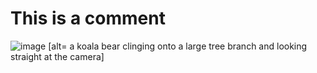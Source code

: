 # This is a comment
![image](https://user-images.githubusercontent.com/97061095/188737583-967d43b6-1fd5-4a34-8a20-c43f3485ab24.png) [alt= a koala bear clinging onto a large tree branch and looking straight at the camera]
